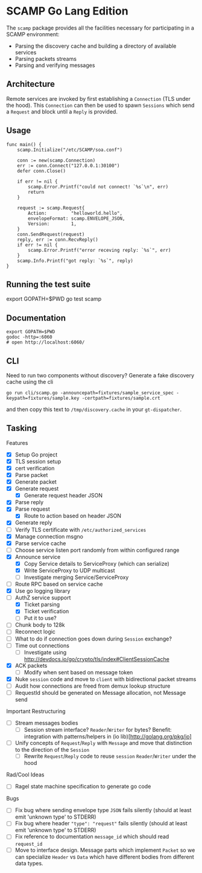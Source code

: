 SCAMP Go Lang Edition
=====================

The `scamp` package provides all the facilities necessary for participating in a SCAMP environment:

  * Parsing the discovery cache and building a directory of available services
  * Parsing packets streams
  * Parsing and verifying messages

Architecture
--------

Remote services are invoked by first establishing a `Connection` (TLS under the hood). This `Connection` can then be used to spawn `Sessions` which send a `Request` and block until a `Reply` is provided.

Usage
-----

	func main() {
		scamp.Initialize("/etc/SCAMP/soa.conf")

		conn := new(scamp.Connection)
		err := conn.Connect("127.0.0.1:30100")
		defer conn.Close()

		if err != nil {
			scamp.Error.Printf("could not connect! `%s`\n", err)
			return
		}

		request := scamp.Request{
			Action:         "helloworld.hello",
			envelopeFormat: scamp.ENVELOPE_JSON,
			Version:        1,
		}
		conn.SendRequest(request)
		reply, err := conn.RecvReply()
		if err != nil {
			scamp.Error.Printf("error receving reply: `%s`", err)
		}
		scamp.Info.Printf("got reply: `%s`", reply)
	}

Running the test suite
----------------------

  export GOPATH=$PWD
  go test scamp

Documentation
-------------

	export GOPATH=$PWD
	godoc -http=:6060
	# open http://localhost:6060/

CLI
---

Need to run two components without discovery? Generate a fake discovery cache using the cli

    go run cli/scamp.go -announcepath=fixtures/sample_service_spec -keypath=fixtures/sample.key -certpath=fixtures/sample.crt

and then copy this text to `/tmp/discovery.cache` in your `gt-dispatcher`.

Tasking
-------

Features

 - [x] Setup Go project
 - [x] TLS session setup
 - [x] cert verification
 - [x] Parse packet
 - [x] Generate packet
 - [x] Generate request
   - [x] Generate request header JSON
 - [x] Parse reply
 - [x] Parse request
   - [x] Route to action based on header JSON
 - [x] Generate reply
 - [ ] Verify TLS certificate with `/etc/authorized_services`
 - [x] Manage connection msgno
 - [x] Parse service cache
 - [ ] Choose service listen port randomly from within configured range
 - [x] Announce service
   - [x] Copy Service details to ServiceProxy (which can serialize)
   - [x] Write ServiceProxy to UDP multicast
   - [ ] Investigate merging Service/ServiceProxy
 - [ ] Route RPC based on service cache
 - [x] Use go logging library
 - [ ] AuthZ service support
   - [x] Ticket parsing
   - [x] Ticket verification
   - [ ] Put it to use?
 - [ ] Chunk body to 128k
 - [ ] Reconnect logic
 - [ ] What to do if connection goes down during `Session` exchange?
 - [ ] Time out connections
   - [ ] Investigate using http://devdocs.io/go/crypto/tls/index#ClientSessionCache
 - [x] ACK packets
   - [ ] Modify when sent based on message token
 - [x] Nuke `session` code and move to `client` with bidirectional packet streams
 - [ ] Audit how connections are freed from demux lookup structure
 - [ ] RequestId should be generated on Message allocation, not Message send

Important Restructuring

 - [ ] Stream messages bodies
   - [ ] Session stream interface? `Reader`/`Writer` for bytes? Benefit: integration with patterns/helpers in (io lib)[http://golang.org/pkg/io]
 - [ ] Unify concepts of `Request`/`Reply` with `Message` and move that distinction to the direction of the `Session`
   - [ ] Rewrite `Request`/`Reply` code to reuse `session` `Reader`/`Writer` under the hood
 
Rad/Cool Ideas

 - [ ] Ragel state machine specification to generate go code

Bugs

 - [ ] Fix bug where sending envelope type `JSON` fails silently (should at least emit 'unknown type' to STDERR)
 - [ ] Fix bug where header `"type": "request"` fails silently (should at least emit 'unknown type' to STDERR)
 - [ ] Fix reference to documentation `message_id` which should read `request_id`
 - [ ] Move to interface design. Message parts which implement `Packet` so we can specialize `Header` vs `Data` which have different bodies from different data types.